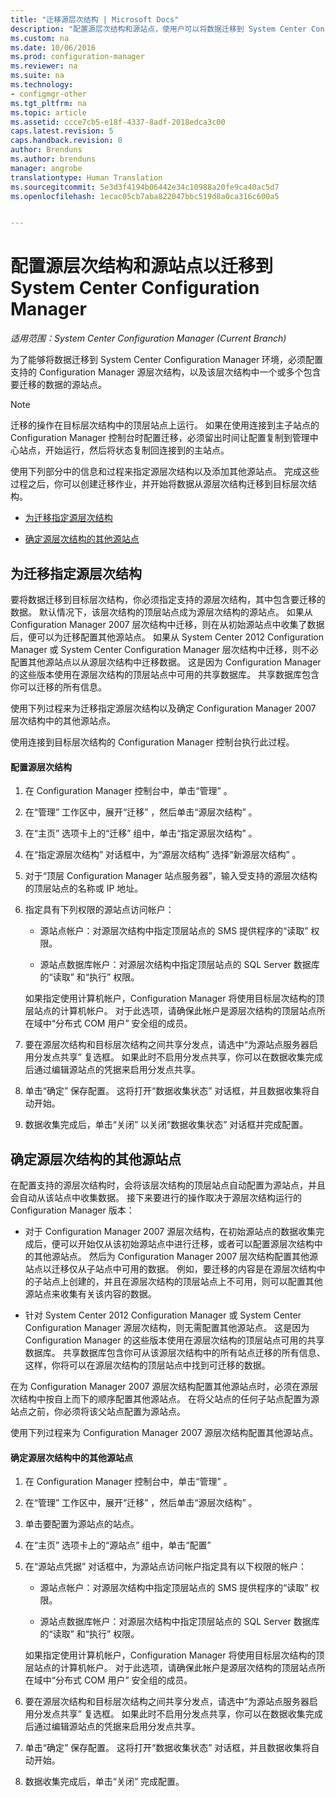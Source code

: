 ```yaml
---
title: "迁移源层次结构 | Microsoft Docs"
description: "配置源层次结构和源站点，使用户可以将数据迁移到 System Center Configuration Manager 环境。"
ms.custom: na
ms.date: 10/06/2016
ms.prod: configuration-manager
ms.reviewer: na
ms.suite: na
ms.technology:
- configmgr-other
ms.tgt_pltfrm: na
ms.topic: article
ms.assetid: ccce7cb5-e18f-4337-8adf-2018edca3c00
caps.latest.revision: 5
caps.handback.revision: 0
author: Brenduns
ms.author: brenduns
manager: angrobe
translationtype: Human Translation
ms.sourcegitcommit: 5e3d3f4194b06442e34c10988a20fe9ca40ac5d7
ms.openlocfilehash: 1ecac05cb7aba822047bbc519d8a0ca316c600a5


---
```

# <a name="configuring-source-hierarchies-and-source-sites-for-migration-to-system-center-configuration-manager"></a>配置源层次结构和源站点以迁移到 System Center Configuration Manager

*适用范围：System Center Configuration Manager (Current Branch)*

为了能够将数据迁移到 System Center Configuration Manager 环境，必须配置支持的 Configuration Manager 源层次结构，以及该层次结构中一个或多个包含要迁移的数据的源站点。  

> [!NOTE]  
>  迁移的操作在目标层次结构中的顶层站点上运行。 如果在使用连接到主子站点的 Configuration Manager 控制台时配置迁移，必须留出时间让配置复制到管理中心站点，开始运行，然后将状态复制回连接到的主站点。  

 使用下列部分中的信息和过程来指定源层次结构以及添加其他源站点。 完成这些过程之后，你可以创建迁移作业，并开始将数据从源层次结构迁移到目标层次结构。  

-   [为迁移指定源层次结构](#BKBM_ConfigSrcHierarchy)  

-   [确定源层次结构的其他源站点](#BKBM_ConfigSrcSites)  

##  <a name="a-namebkbmconfigsrchierarchya-specify-a-source-hierarchy-for-migration"></a><a name="BKBM_ConfigSrcHierarchy"></a>为迁移指定源层次结构  
 要将数据迁移到目标层次结构，你必须指定支持的源层次结构，其中包含要迁移的数据。 默认情况下，该层次结构的顶层站点成为源层次结构的源站点。 如果从 Configuration Manager 2007 层次结构中迁移，则在从初始源站点中收集了数据后，便可以为迁移配置其他源站点。 如果从 System Center 2012 Configuration Manager 或 System Center Configuration Manager 层次结构中迁移，则不必配置其他源站点以从源层次结构中迁移数据。 这是因为 Configuration Manager 的这些版本使用在源层次结构的顶层站点中可用的共享数据库。 共享数据库包含你可以迁移的所有信息。  

 使用下列过程来为迁移指定源层次结构以及确定 Configuration Manager 2007 层次结构中的其他源站点。  

 使用连接到目标层次结构的 Configuration Manager 控制台执行此过程。  

#### <a name="to-configure-a-source-hierarchy"></a>配置源层次结构  

1.  在 Configuration Manager 控制台中，单击“管理” 。  

2.  在“管理”  工作区中，展开“迁移” ，然后单击“源层次结构” 。  

3.  在“主页”  选项卡上的“迁移”  组中，单击“指定源层次结构” 。  

4.  在“指定源层次结构”  对话框中，为“源层次结构” 选择“新源层次结构” 。  

5.  对于“顶层 Configuration Manager 站点服务器”，输入受支持的源层次结构的顶层站点的名称或 IP 地址。  

6.  指定具有下列权限的源站点访问帐户：  

    -   源站点帐户：对源层次结构中指定顶层站点的 SMS 提供程序的“读取”  权限。  

    -   源站点数据库帐户：对源层次结构中指定顶层站点的 SQL Server 数据库的“读取”  和“执行”  权限。  

     如果指定使用计算机帐户，Configuration Manager 将使用目标层次结构的顶层站点的计算机帐户。 对于此选项，请确保此帐户是源层次结构的顶层站点所在域中“分布式 COM 用户”  安全组的成员。  

7.  要在源层次结构和目标层次结构之间共享分发点，请选中“为源站点服务器启用分发点共享”  复选框。 如果此时不启用分发点共享，你可以在数据收集完成后通过编辑源站点的凭据来启用分发点共享。  

8.  单击“确定”  保存配置。 这将打开“数据收集状态”  对话框，并且数据收集将自动开始。  

9. 数据收集完成后，单击“关闭”  以关闭“数据收集状态”  对话框并完成配置。  

##  <a name="a-namebkbmconfigsrcsitesa-identify-additional-source-sites-of-the-source-hierarchy"></a><a name="BKBM_ConfigSrcSites"></a>确定源层次结构的其他源站点  
 在配置支持的源层次结构时，会将该层次结构的顶层站点自动配置为源站点，并且会自动从该站点中收集数据。 接下来要进行的操作取决于源层次结构运行的 Configuration Manager 版本：  

-   对于 Configuration Manager 2007 源层次结构，在初始源站点的数据收集完成后，便可以开始仅从该初始源站点中进行迁移，或者可以配置源层次结构中的其他源站点。 然后为 Configuration Manager 2007 层次结构配置其他源站点以迁移仅从子站点中可用的数据。 例如，要迁移的内容是在源层次结构中的子站点上创建的，并且在源层次结构的顶层站点上不可用，则可以配置其他源站点来收集有关该内容的数据。  

-   针对 System Center 2012 Configuration Manager 或 System Center Configuration Manager 源层次结构，则无需配置其他源站点。 这是因为 Configuration Manager 的这些版本使用在源层次结构的顶层站点可用的共享数据库。 共享数据库包含你可从该源层次结构中的所有站点迁移的所有信息、 这样，你将可以在源层次结构的顶层站点中找到可迁移的数据。  

在为 Configuration Manager 2007 源层次结构配置其他源站点时，必须在源层次结构中按自上而下的顺序配置其他源站点。 在将父站点的任何子站点配置为源站点之前，你必须将该父站点配置为源站点。  

使用下列过程来为 Configuration Manager 2007 源层次结构配置其他源站点。  

#### <a name="to-identify-additional-source-sites-in-the-source-hierarchy"></a>确定源层次结构中的其他源站点  

1.  在 Configuration Manager 控制台中，单击“管理” 。  

2.  在“管理”  工作区中，展开“迁移” ，然后单击“源层次结构” 。  

3.  单击要配置为源站点的站点。  

4.  在“主页”  选项卡上的“源站点”  组中，单击“配置”   

5.  在“源站点凭据”  对话框中，为源站点访问帐户指定具有以下权限的帐户：  

    -   源站点帐户：对源层次结构中指定顶层站点的 SMS 提供程序的“读取”  权限。  

    -   源站点数据库帐户：对源层次结构中指定顶层站点的 SQL Server 数据库的“读取”  和“执行”  权限。  

    如果指定使用计算机帐户，Configuration Manager 将使用目标层次结构的顶层站点的计算机帐户。 对于此选项，请确保此帐户是源层次结构的顶层站点所在域中“分布式 COM 用户”  安全组的成员。  

6.  要在源层次结构和目标层次结构之间共享分发点，请选中“为源站点服务器启用分发点共享”  复选框。 如果此时不启用分发点共享，你可以在数据收集完成后通过编辑源站点的凭据来启用分发点共享。  

7.  单击“确定”  保存配置。 这将打开“数据收集状态”  对话框，并且数据收集将自动开始。  

8.  数据收集完成后，单击“关闭”  完成配置。  



<!--HONumber=Dec16_HO3-->


